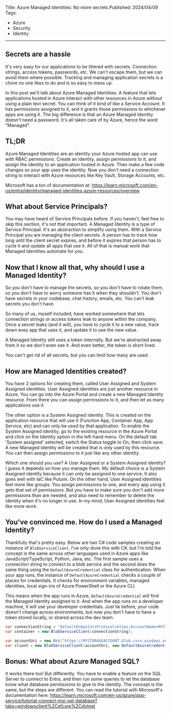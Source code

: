 Title: Azure Managed Identities: No more secrets
Published: 2024/04/09
Tags: 
- Azure
- Security
- Identity
---

## Secrets are a hassle

It's very easy for our applications to be littered with secrets. Connection strings, access tokens, passwords, etc. We can't escape them, but we can avoid them where possible. Tracking and managing application secrets is a chore no one likes to do and is so easy to mess up.

In this post we'll talk about Azure Managed Identities. A feature that lets applications hosted in Azure interact with other resources in Azure without using a plain text secret. You can think of it kind of like a Service Account. It has permissions assigned to it, and it grants those permissions to whichever apps are using it. The big difference is that an Azure Managed Identity doesn't need a password. It's all taken care of by Azure, hence the word "Managed".

## TL;DR

Azure Managed Identities are an identity your Azure hosted app can use with RBAC permissions. Create an identity, assign permissions to it, and assign the identity to an application hosted in Azure. Then make a few code changes so your app uses the identity. Now you don't need a connection string to interact with Azure resources like Key Vault, Storage Accounts, etc.

Microsoft has a ton of documentation at: https://learn.microsoft.com/en-us/entra/identity/managed-identities-azure-resources/overview


## What about Service Principals?

You may have heard of Service Principals before. If you haven't, feel free to skip this section, it's not that important. A Managed Identity is a type of Service Principal. It's an abstraction to simplify using them. With a Service Principal you are managing the client secrets. A person has to track how long until the client secret expires, and before it expires that person has to cycle it and update all apps that use it. All of that is manual work that Managed Identities automate for you.

## Now that I know all that, why should I use a Managed Identity?

So you don't have to manage the secrets, so you don't have to rotate them, so you don't have to worry someone has it when they shouldn't. You don't have secrets in your codebase, chat history, emails, etc. You can't leak secrets you don't have.

So many of us, myself included, have worked somewhere that lets connection strings or access tokens leak to anyone within the company. Once a secret leaks (and it will), you have to cycle it to a new value, track down evey app that uses it, and update it to use the new value.

A Managed Identity still uses a token internally. But we're abstracted away from it so we don't even see it. And even better, the token is short lived. 

You can't get rid of all secrets, but you can limit how many are used.

## How are Managed Identities created?

You have 2 options for creating them, called User Assigned and System Assigned identities. User Assigned identities are just another resource in Azure. You can go into the Azure Portal and create a new Managed Identity resource. From there you can assign permissions to it, and then let as many applications use it.

The other option is a System Assigned identity. This is created on the application resource that will use it (Function App, Container App, App Service, etc) and can only be used by that application. To enable the System Assigned identity, go to the existing resource in the Azure Portal and click on the Identity option in the left-hand menu. On the default tab 'System assigned' selected, switch the Status toggle to On, then click save. A new Managed Identity will be created that is only used by this resource. You can then assign permissions to it just like any other identity.

Which one should you use? A User Assigned or a System Assigned identity? I guess it depends on how you manage them. My default choice is a System Assigned identity because it can only be assigned to one service. It also goes well with IaC like Pulumi. On the other hand, User Assigned identities feel more like groups. You assign permissions to one, and every app using it gets that set of permissions. But you have to make sure you don't add more permissions than are needed, and also need to remember to delete the identity when it's no longer in use. In my mind, User Assigned identities feel like more work.

## You've convinced me. How do I used a Managed Identity?

Thankfully that's pretty easy. Below are two C# code samples creating an instance of `BlobServiceClient`. I've only done this with C#, but I'm told the concept is the same across other languages used in Azure apps like JavaScript/TypeScript, Python, Java, etc. The first sample uses a connection string to connect to a blob service and the second does the same thing using the `DefaultAzureCredential` class for authentication. When your app runs, the instance of `DefaultAzureCredential` checks a couple of places for credentials. It checks for environment variables, managed identities, local sign-ins of Azure PowerShell or the Azure CLI.

This means when the app runs in Azure, `DefaultAzureCredential` will find the Managed Identity assigned to it. And when the app runs on a developer machine, it will use your developer credentials. Just lie before, your code doesn't change across environments, but now you don't have to have a token stored locally, or shared across the dev team.

```csharp
var connectionString = "DefaultEndpointsProtocol=https;AccountName=MYSTORAGEACCOUNT;AccountKey=Eby8vdM02xNOcqFlqUwJPLlmEtlCDXJ1OUzFT50uSRZ6IFsuFq2UVErCz4I6tq/K1SZFPTOtr/KBHBeksoGMGw==;EndpointSuffix=core.windows.net";
var container = new BlobServiceClient(connectionString);
```

```csharp
var accountUri = new Uri("https://MYSTORAGEACCOUNT.blob.core.windows.net/my-container");
var client = new BlobServiceClient(accountUri, new DefaultAzureCredential());
```

## Bonus: What about Azure Managed SQL?

It works there too! But differently. You have to enable a feature on the SQL Server to connect to Entra, and then run some queries to let the database know what database permissions to give to the identity. The concept is the same, but the steps are different. You can read the tutorial with Microsoft's documentation here: https://learn.microsoft.com/en-us/azure/app-service/tutorial-connect-msi-sql-database?tabs=windowsclient%2Cefcore%2Cdotnet
